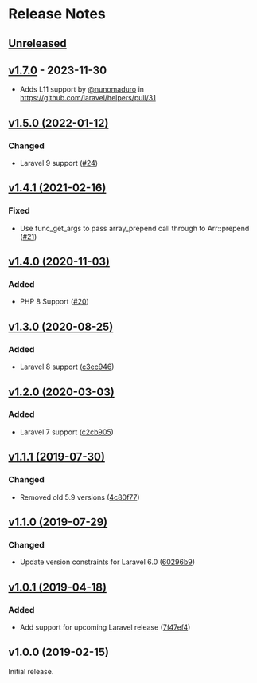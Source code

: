 # Release Notes

## [Unreleased](https://github.com/laravel/helpers/compare/v1.7.0...master)

## [v1.7.0](https://github.com/laravel/helpers/compare/v1.5.0...v1.7.0) - 2023-11-30

* Adds L11 support by [@nunomaduro](https://github.com/nunomaduro) in https://github.com/laravel/helpers/pull/31

## [v1.5.0 (2022-01-12)](https://github.com/laravel/helpers/compare/v1.4.1...v1.5.0)

### Changed

- Laravel 9 support ([#24](https://github.com/laravel/helpers/pull/24))

## [v1.4.1 (2021-02-16)](https://github.com/laravel/helpers/compare/v1.4.0...v1.4.1)

### Fixed

- Use func_get_args to pass array_prepend call through to Arr::prepend ([#21](https://github.com/laravel/helpers/pull/21))

## [v1.4.0 (2020-11-03)](https://github.com/laravel/helpers/compare/v1.3.0...v1.4.0)

### Added

- PHP 8 Support ([#20](https://github.com/laravel/helpers/pull/20))

## [v1.3.0 (2020-08-25)](https://github.com/laravel/helpers/compare/v1.2.0...v1.3.0)

### Added

- Laravel 8 support ([c3ec946](https://github.com/laravel/helpers/commit/c3ec9462c5ae033d81b95a35873b8d3a5970104e))

## [v1.2.0 (2020-03-03)](https://github.com/laravel/helpers/compare/v1.1.1...v1.2.0)

### Added

- Laravel 7 support ([c2cb905](https://github.com/laravel/helpers/commit/c2cb90540059def7d460ecf81f888339b62c574c))

## [v1.1.1 (2019-07-30)](https://github.com/laravel/helpers/compare/v1.1.0...v1.1.1)

### Changed

- Removed old 5.9 versions ([4c80f77](4c80f77392841110b9a6703ecfbae63710aa0081))

## [v1.1.0 (2019-07-29)](https://github.com/laravel/helpers/compare/v1.0.1...v1.1.0)

### Changed

- Update version constraints for Laravel 6.0 ([60296b9](https://github.com/laravel/helpers/commit/60296b92778c6d44c4f5c4007eca2c8a2e0f5281))

## [v1.0.1 (2019-04-18)](https://github.com/laravel/helpers/compare/v1.0.0...v1.0.1)

### Added

- Add support for upcoming Laravel release ([7f47ef4](https://github.com/laravel/helpers/commit/7f47ef43aaa76335d74e604fd2fc57a0e6f5a59f))

## v1.0.0 (2019-02-15)

Initial release.
